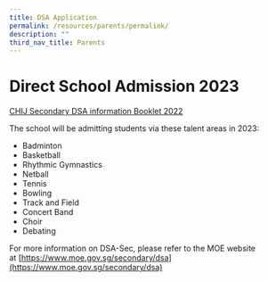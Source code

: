 ```yaml
---
title: DSA Application
permalink: /resources/parents/permalink/
description: ""
third_nav_title: Parents
---
```

# **Direct School Admission 2023**
[CHIJ Secondary DSA information Booklet 2022](/files/DSA_Info_Sec%201%202023A.pdf)

The school will be admitting students via these talent areas in 2023:

* Badminton 
* Basketball 
* Rhythmic Gymnastics 
* Netball 
* Tennis 
* Bowling 
* Track and Field 
* Concert Band 
* Choir 
* Debating

For more information on DSA-Sec, please refer to the MOE website at [https://www.moe.gov.sg/secondary/dsa](https://www.moe.gov.sg/secondary/dsa)